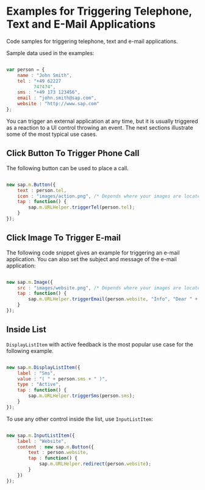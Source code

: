 <!-- loio021ac23c547c48f087adfef85aca8413 -->

# Examples for Triggering Telephone, Text and E-Mail Applications

Code samples for triggering telephone, text and e-mail applications.

Sample data used in the examples:

```js

var person = {
    name : "John Smith",
    tel : "+49 62227
          747474",
    sms : "+49 173 123456",
    email : "john.smith@sap.com",
    website : "http://www.sap.com"
};
```

You can trigger an external application at any time, but it is usually triggered as a reaction to a UI control throwing an event. The next sections illustrate some of the most typical use cases.



<a name="loio021ac23c547c48f087adfef85aca8413__section_N10021_N10011_N10001"/>

## Click Button To Trigger Phone Call

The following button can be used to place a call.

```js

new sap.m.Button({
    text : person.tel,
    icon : "images/action.png", /* Depends where your images are located */
    tap : function() {
        sap.m.URLHelper.triggerTel(person.tel);
    }
});
```



<a name="loio021ac23c547c48f087adfef85aca8413__section_N10038_N10011_N10001"/>

## Click Image To Trigger E-mail

The following code snippet gives an example for triggering an e-mail application. You can also set the subject and message of the e-mail application:

```js

new sap.m.Image({
    src : "images/website.png", /* Depends where your images are located */
    tap : function() {
        sap.m.URLHelper.triggerEmail(person.website, "Info", "Dear " + person.name + ",");
    }
});
```



<a name="loio021ac23c547c48f087adfef85aca8413__section_N1004A_N10011_N10001"/>

## Inside List

`DisplayListItem` with active feedback is the most popular use case for the following example.

```js

new sap.m.DisplayListItem({
    label : "Sms",
    value : "( " + person.sms + " )",
    type : "Active",
    tap : function() {
        sap.m.URLHelper.triggerSms(person.sms);
    }
});
```

To use any other control inside the list, use `InputListItem`:

```js

new sap.m.InputListItem({
    label : "Website",
    content : new sap.m.Button({
        text : person.website,
        tap : function() {
            sap.m.URLHelper.redirect(person.website);
        }
    })
});
```

